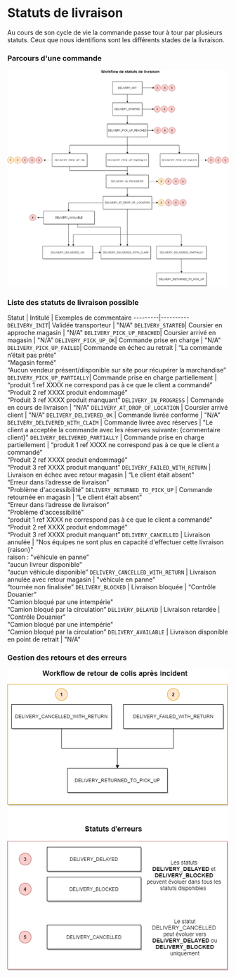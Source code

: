# Statuts de livraison

Au cours de son cycle de vie la commande passe tour à tour par plusieurs statuts. Ceux que nous identifions sont les différents stades de la livraison. 

### Parcours d'une commande

![get-started-icon](../../assets/images/Workflow_status_livraison.png)

### Liste des statuts de livraison possible

Statut | Intitulé | Exemples de commentaire
---------|----------
 `DELIVERY_INIT`| Validée transporteur | "N/A"
 `DELIVERY_STARTED`| Coursier en approche magasin |  "N/A"
 `DELIVERY_PICK_UP_REACHED`| Coursier arrivé en magasin |  "N/A"
 `DELIVERY_PICK_UP_OK`| Commande prise en charge |  "N/A"
 `DELIVERY_PICK_UP_FAILED`| Commande en échec au retrait | “La commande n’était pas prête” <br/> “Magasin fermé" <br/> “Aucun vendeur présent/disponible sur site pour récupérer la marchandise”
 `DELIVERY_PICK_UP_PARTIALLY`| Commande prise en charge partiellement | “produit 1 ref XXXX  ne correspond pas à ce que le client a commandé”<br/> “Produit 2 ref XXXX produit endommagé”<br/> “Produit 3 ref XXXX produit manquant”
 `DELIVERY_IN_PROGRESS` | Commande en cours de livraison | "N/A"
 `DELIVERY_AT_DROP_OF_LOCATION` | Coursier arrivé client | "N/A"
 `DELIVERY_DELIVERED_OK` | Commande livrée conforme | "N/A"
 `DELIVERY_DELIVERED_WITH_CLAIM` | Commande livrée avec réserves | "Le client a acceptée la commande avec les réserves suivante: {commentaire client}"
 `DELIVERY_DELIVERED_PARTIALLY` | Commande prise en charge partiellement | “produit 1 ref XXXX  ne correspond pas à ce que le client a commandé” <br/> “Produit 2 ref XXXX produit endommagé” <br/> “Produit 3 ref XXXX produit manquant”
 `DELIVERY_FAILED_WITH_RETURN` | Livraison en échec avec retour magasin | “Le client était absent" <br/> “Erreur dans l’adresse de livraison” <br/> "Problème d'accessibilité"
 `DELIVERY_RETURNED_TO_PICK_UP` | Commande retournée en magasin | “Le client était absent" <br/> “Erreur dans l’adresse de livraison” <br/> "Problème d'accessibilité" <br/> “produit 1 ref XXXX  ne correspond pas à ce que le client a commandé” <br/> “Produit 2 ref XXXX produit endommagé” <br/> “Produit 3 ref XXXX produit manquant”
 `DELIVERY_CANCELLED` | Livraison annulée | "Nos équipes ne sont plus en capacité d'effectuer cette livraison {raison}" <br/> raison : "véhicule en panne” <br/> “aucun livreur disponible” <br/> “aucun véhicule disponible” 
 `DELIVERY_CANCELLED_WITH_RETURN` | Livraison annulée avec retour magasin | "véhicule en panne” <br/> “tournée non finalisée”
 `DELIVERY_BLOCKED` | Livraison bloquée | “Contrôle Douanier”<br/> "Camion bloqué par une intempérie"<br/> “Camion bloqué par la circulation”
 `DELIVERY_DELAYED` | Livraison retardée | “Contrôle Douanier”<br/> "Camion bloqué par une intempérie"<br/> “Camion bloqué par la circulation”
 `DELIVERY_AVAILABLE` | Livraison disponible en point de retrait | "N/A"

### Gestion des retours et des erreurs

![get-started-icon](../../assets/images/Workflow_retours.png)
